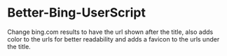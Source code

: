 # Better-Bing-UserScript
Change bing.com results to have the url shown after the title, also adds color to the urls for better readability and adds a favicon to the urls under the title.
